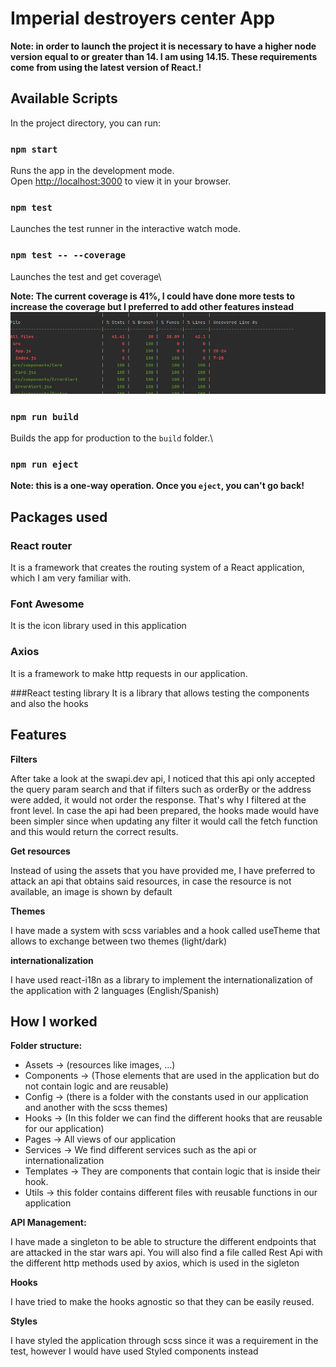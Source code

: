 # Imperial destroyers center App
**Note: in order to launch the project it is necessary to have a higher node version equal to or greater than 14. I am using 14.15.
These requirements come from using the latest version of React.!**


## Available Scripts


In the project directory, you can run:

### `npm start` 

Runs the app in the development mode.\
Open [http://localhost:3000](http://localhost:3000) to view it in your browser.

### `npm test`

Launches the test runner in the interactive watch mode.
### `npm test -- --coverage`

Launches the test and get coverage\

**Note: The current coverage is 41%, I could have done more tests to increase the coverage but I preferred to add other features instead**
![img.png](coverage.png)

### `npm run build`

Builds the app for production to the `build` folder.\

### `npm run eject`
**Note: this is a one-way operation. Once you `eject`, you can't go back!**
## Packages used

### React router
It is a framework that creates the routing system of a React application, which I am very familiar with.

### Font Awesome
It is the icon library used in this application

### Axios
It is a framework to make http requests in our application.

###React testing library
It is a library that allows testing the components and also the hooks

## Features
**Filters**

After take a look at the swapi.dev api, I noticed that this api only accepted the query param search and that if filters such as orderBy or the address were added, it would not order the response. That's why I filtered at the front level. In case the api had been prepared, the hooks made would have been simpler since when updating any filter it would call the fetch function and this would return the correct results.

**Get resources**

Instead of using the assets that you have provided me, I have preferred to attack an api that obtains said resources, in case the resource is not available, an image is shown by default



**Themes**

I have made a system with scss variables and a hook called useTheme that allows to exchange between two themes (light/dark)

**internationalization**

I have used react-i18n as a library to implement the internationalization of the application with 2 languages (English/Spanish)
## How I worked

**Folder structure:**
- Assets -> (resources like images, ...)
- Components -> (Those elements that are used in the application but do not contain logic and are reusable)
- Config -> (there is a folder with the constants used in our application and another with the scss themes)
- Hooks -> (In this folder we can find the different hooks that are reusable for our application)
- Pages -> All views of our application
- Services -> We find different services such as the api or internationalization
- Templates -> They are components that contain logic that is inside their hook.
- Utils -> this folder contains different files with reusable functions in our application

**API Management:**

I have made a singleton to be able to structure the different endpoints that are attacked in the star wars api. You will also find a file called Rest Api with the different http methods used by axios, which is used in the sigleton

**Hooks**

I have tried to make the hooks agnostic so that they can be easily reused.

**Styles**

I have styled the application through scss since it was a requirement in the test, however I would have used Styled components instead
